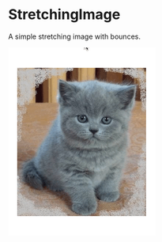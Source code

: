 StretchingImage
===============

A simple stretching image with bounces.

![Alt text](https://github.com/NSSimpleApps/StretchingImage/blob/master/StretchingImage/StretchingImage.gif)
